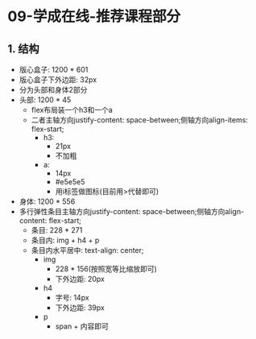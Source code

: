 # 09-学成在线-推荐课程部分

## 1. 结构

- 版心盒子: 1200 * 601
- 版心盒子下外边距: 32px
- 分为头部和身体2部分
- 头部: 1200 * 45
  - flex布局装一个h3和一个a
  - 二者主轴方向justify-content: space-between;侧轴方向align-items: flex-start;
    - h3:
      - 21px
      - 不加粗
    - a:
      - 14px
      - #e5e5e5
      - 用i标签做图标(目前用&gt;代替即可)
- 身体: 1200 * 556
- 多行弹性条目主轴方向justify-content: space-between;侧轴方向align-content: flex-start;
  - 条目: 228 * 271
  - 条目内: img + h4 + p
  - 条目内水平居中: text-align: center;
    - img
      - 228 * 156(按照宽等比缩放即可)
      - 下外边距: 20px
    - h4
      - 字号: 14px
      - 下外边距: 39px
    - p
      - span + 内容即可